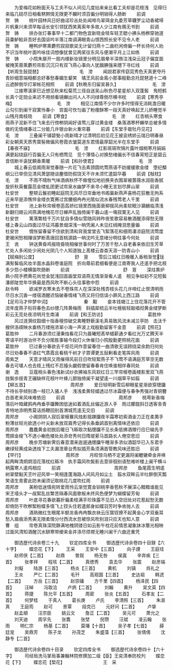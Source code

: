 <!-- { "loadSidebar": true } -->
　　为爱梅花如粉面天与工夫不似人间见几度拈来亲比看工夫却是花枝浅　见得归来临几砚尽日相看黙黙情无限更不齅时须百徧分明销得人肠断
　　前调　　　　　　　　　　　　贺　铸
　　桃叶园林风日好曲迳珍丛处处闻啼鸟翠珥金丸委芳草韤罗尘动香裙埽　片帆乗兴来须早每话长安引领犹西笑离索年多故人少江南有鴈无书到
　　前调　　　　　　　　　　　　贺　铸
　　排办张灯春事早十二都门物色宜新晓金犊车轻玊騘小拂头杨栁穿驰道　莼羮鲈鲙非吾好去国讴吟半落江南调满眼青山恨西照长安不见令人老
　　前调　　　　　　　　　　　　贺　铸
　　睡鸭炉寒熏麝煎寂寂歌梁无计留归燕十二曲栏闲倚徧一杯长待何人劝　不识当年桃叶面吟咏佳词想像犹曽见两桨往东风与便潮平月上江如练
　　前调　　　　　　　　　　　　贺　铸
　　小院朱扉开一扇内様新妆镜里分明见眉晕半深唇注浅朶云冠子偏宜面　被掩芙蓉熏麝煎帘影沉沉只有双飞燕心事向人犹腼腆强来牕下寻红线
　　前调【听周生鼔琵琶】　　　　　　　　　毛　滂
　　闻説君家传窈窕秀色天真更夺丹青妙细意端相都总好春愁春媚生颦笑　璚玊风前金鳯小那事殷勤总托琵琶道十二峰云遮醉倒华灯翠帐花相照
　　前调【秋晩东归留吴甚久】　　　　　　　　毛　滂
　　江接寒溪家巳近想见秋来松菊荒三径自送吴山秋色尽星星却入双蓬鬓　鳬短鹤长真个定勋业来迟不用频看镜嬾出问人人不问绿尊倒尽横书枕
　　前调【寒秀亭梅】　　　　　　　　　　毛　滂
　　相见江南情不少尔许多时怪得无消耗澹日暖云勾引到阑干寂寞怜春小　宫面可忺匀画了粉痩酥寒一段天真好唤起玊儿娇睡觉半山残月南枝晓
　　前调【寒食】　　　　　　　　　　毛　滂
　　红杏梢头寒食雨燕子泥新不住飞来去行傍栁阴闻好语莺儿穿过黄金缕　桑落酒寒杯嬾举总被多情做的无情绪春过二分能几许银台新火重帘暮
　　前调【东堂手栽牡丹见花】　　　　　　　　毛　滂
　　三叠阑干铺碧甃小雨新晴才过清明后初见花王披衮绣娇云瑞日明春昼　彩女朝真天质秀寳髻微偏风卷霞衣皱莫道东君情最厚韶光半在东堂手
　　前调【春夜不寐】　　　　　　　　　　毛　滂
　　红影斑斑吹锦片露叶烟梢寒月娟娟满更起绕庭行百徧无人只有栖莺见　觅个薄情心对换愁绪偏长不信春宵短正是碧云音信断半衾犹頼香熏暖
　　前调【和孙使君】　　　　　　　　　　毛　滂
　　城上春云低阁雨渐觉春随一片花飞去素颈圆吭莺燕语不妨缓缓歌金缕　堕纪頺纲公已举但见清风萧瑟随谈麈借防假饶天不许未须忙遣韶华暮
　　前调【敧枕】　　　　　　　　　　毛　滂
　　不雨不晴秋气味酒病秋怀不做惺忪地初换夹衣围翠被蔷薇水润衙香腻　旋折秋英餐露蕊金缕虬团更试帘泉水幽梦不来寻小睡无言划尽屏山翠
　　前调　　　　　　　　　　　　杜安世
　　整顿云鬟初睡起庭院无风尽日帘垂地书阁巢新燕声喜杨花狂散无拘系　近来早是添憔悴金缕衣寛赛过宫腰细冉冉光隂似流水春残莺老人千里
　　前调　　　　　　　　　　　　杜安世
　　池上新秋帘幙卷菡萏娇红镜里西施面衰柳揺风尚柔软眠沙鸂鶒临清浅　新翻归翅云间燕满地槐花尽日蝉声乱独倚阑干暮山逺一塲寂寞无人见
　　前调　　　　　　　　　　　　杜安世
　　篱落繁枝千万片犹自多情似雪随风转昨夜笙歌容易散酒醒添得愁无限　楼上春云山四面过尽征鸿暮景烟深浅一晌凭阑人未见红绡掩泪思量徧
　　前调　　　　　　　　　　　　杜安世
　　惆怅留春留不住欲到清和背我堂堂去飞絮落花和细雨凄凉庭院流莺度　更被闲愁相赚误梦断髙唐回首桃源路一晌沈吟无意绪分明往事今何处
　　前调　　　　　　　　　　　　王　诜
　　钟送黄昏鸡报晓昏晓相催世事何时了万苦千愁人自老春来依旧生芳草　忙处人多闲处少闲处光阴几个人知道独上髙楼云杳杳天涯一防青山小
　　前调【赋梅别公度】　　　　　　　　　舒　亶
　　雪后江城红日晚暖入香梢渐觉珑满髣髴临风妆半面水晶斜卷谁庭院　折向尊前君细看便是江南寄我人还逺手把北枝多少怨小楼横笛吹肠断
　　前调　　　　　　　　　　　　舒　亶
　　深炷熏炉扄小院手撚黄花尚觉金犹浅回首画堂双语燕无情渐渐看人逺　相见争如初不见短鬓潘郎陡觉年华换最是西风吹不断心头往事歌中怨
　　前调　　　　　　　　　　　　赵令畤
　　欲减罗衣寒未去不卷珠帘人在深深处残杏枝头花几许啼红止恨清明雨　尽日水沉香一缕宿酒醒迟恼破春情绪飞燕又将归信误小屏风上西江路
　　前调【足司马才仲梦中词】　　　　　　　　秦　觏
　　妾本钱塘江上住花落花开不管流年度燕子衔将春色去纱牕几阵黄梅雨　斜插犀梳云半吐檀板轻敲唱彻黄金缕梦断彩云无觅处夜凉明月生南浦
　　前调【和王防访】　　　　　　　　　　葛胜仲
　　风过涟漪纹縠细十指香檀惊破交禽睡野蔌溪毛真易致风流未减兰亭防　击汰千艘供洛禊映水垂杨万缕拖浓翠小海一声波上戏殷勤留客千金意
　　前调【照花】　　　　　　　　　　葛胜仲
　　二月春游须烂漫秉烛看花只为晨曦短髙举蜡薪通夕看红光万丈腾天半　寄语平时游冶伴不负分隂胜事输今段灯火休催归小院殷勤更照桃花面
　　前调　　　　　　　　　　　　葛胜仲
　　巳过春分春欲去千炬花间作意留春住一曲清歌无误顾绕梁余韵归何处　尽日劝春春不语红气蒸霞且看桃千树才子霏谭更五鼔剰看走笔挥风雨
　　前调　　　　　　　　　　　　周紫芝
　　天意才晴风又雨催得风前日日吹轻絮燕子不飞莺不语满庭芳草空无数　春去可堪人也去枝上残红不忍擡头覰假使留春春肯住唤谁相伴春同处
　　前调　　　　　　　　　　　　谢　逸
　　豆蔻梢头春色浅新试纱衣拂袖东风软红日三竿帘幙卷画楼影里双飞燕　拢鬓歩揺青玊碾缺样花枝叶叶蜂儿颤独倚阑干凝望逺一川烟草平如翦
　　前调【柳五首】　　　　　　　　　　周邦彦
　　爱日轻明新雪后柳眼星星渐欲穿牕牖不待长亭倾别酒一枝巳入骚人手　浅浅柔黄轻蜡透过尽冰霜便与春争秀强对青铜簪白首老来风味难依旧
　　前调　　　　　　　　　　　　周邦彦
　　桃萼新香梅落后叶暗藏鸦冉冉垂亭牖舞困低迷如着酒乱丝偏近游人手　雨过朦胧斜日透客舎青青特地添明秀莫话扬鞭回别首渭城荒逺无交旧
　　前调　　　　　　　　　　　　周邦彦
　　小阁阴阴人寂后翠幙褰风烛影揺踈牖夜半霜寒初索酒金刀正在柔荑手　粉薄丝轻光欲透小叶尖新未放双眉秀记得长条垂鹢首别离情味还依旧
　　前调　　　　　　　　　　　　周邦彦
　　蠢蠢黄金初脱后暖日飞緜取次黏牕牖不见长条低拂酒赠行应巳输先手　莺掷金梭飞不透小榭危楼处处添竒秀何日隋堤萦马首路长人倦空思旧
　　前调　　　　　　　　　　　　周邦彦
　　晚歩芳塘新霁后春意潜来迤逦通牕牖午睡渐多浓似酒韶华已入东君手　嫩绿轻黄成染透烛下工夫漏泄章台秀拟插芳条须满首管教风味还胜旧
　　前调【早行】　　　　　　　　　　周邦彦
　　月皎惊乌栖不定更漏将阑轣辘牵金井唤起两眸清炯炯泪花落枕红緜冷　执手霜风吹鬓影去意徘徊别语愁难听楼上阑干横斗柄露寒人逺鸡相应
　　前调　　　　　　　　　　　　周邦彦
　　鱼尾霞生明逺树翠壁黏天玊叶迎风举一笑相逢蓬海路人间风月如尘土　翦水双眸云半吐醉倒天瓢笑语生青雾此防未阑须记取桃花几度吹红雨
　　前调　　　　　　　　　　　　周邦彦
　　美盼低迷情宛转爱雨怜云渐觉寛金钏桃李香苞秋不展深心黯黯谁能见　宋玊墙头才一觇絮乱丝繁苦隔春风面歌板未终风色便梦为蝴蝶留芳甸
　　前调　　　　　　　　　　　　周邦彦
　　叶底寻花春欲暮折徧柔枝满手珍珠露不见旧人空旧处对花惹起愁无数　却倚防干吹栁絮粉蝶多情飞上钗头住若遣郎身如蝶羽芳时争肯抛人去
　　前调　　　　　　　　　　　　周邦彦
　　酒熟微红生眼尾半额龙香冉冉飘衣袂云压寳钗撩不起黄金心字双垂耳　愁入眉痕添秀美无限柔情分付西流水忽被惊风吹别泪只应天也知人意
　　前调　　　　　　　　　　　　曹　组
　　帘卷真珠深院静满地槐阴镂日如云影午枕花前情思凝象牀冰簟光相映　过面风清知酒醒沉水缾寒带绠来金井涤尽烦襟无睡兴阑干六曲还重凭

　　御选歴代诗余卷三十九
　　钦定四库全书
　　御选歴代诗余卷四十目録【六十字】
　　蝶恋花【下】
　　王采
　　王安中【三首】
　　向子諲
　　王庭珪
　　赵师侠【二首】
　　赵鼎
　　曽觌
　　杨无咎
　　侯寘
　　辛弃疾【三首】
　　张孝祥
　　程垓【二首】
　　真徳秀
　　袁去华
　　张震
　　赵彦端
　　刘儗
　　陆游【三首】
　　杨炎【三首】
　　黄机
　　刘镇
　　呉礼之
　　王炎
　　严仁【二首】
　　毛幵
　　高观国【三首】
　　史达祖
　　韩淲【二首】
　　方岳【三首】
　　赵崇磻
　　方千里【四首】
　　杨泽民【四首】
　　汪晫
　　冯取洽
　　卢炳【二首】
　　刘翰
　　黄升
　　吴文英【四首】
　　蒋捷
　　陈允平【五首】
　　周密
　　张炎【五首】
　　石孝友【二首】
　　何梦桂
　　于真人
　　葛长庚
　　卢氏
　　李清照【三首】
　　朱淑真
　　王庭筠
　　赵可
　　景覃
　　段克已
　　元好问【二首】
　　卢挚
　　赵孟頫
　　汪宗臣
　　姚云文
　　詹正【二首】
　　吴元可
　　萧允之
　　刘天迪
　　周孚先
　　张翥
　　张埜
　　倪瓒
　　汪斌
　　凌云翰
　　张雨
　　明仁宗
　　杨基【二首】
　　莫璠【十首】
　　吴子孝【七首】
　　薛廷宠
　　吴鼎芳
　　陈子龙
　　孙茂芝
　　朱盛藻【三首】
　　张倩倩
　　沈静专【二首】

　　御选歴代诗余卷四十目录
　　钦定四库全书
　　御选歴代诗余卷四十【六十字】
　　司经局洗马掌局事兼翰林院修撰加二级【臣】王奕清奉防校刋
　　蝶恋花【下】
　　蝶恋花【棃花】　　　　　　　　　王　采
